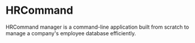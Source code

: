 # HRCommand
HRCommand manager is a command-line application built from scratch to manage a company's employee database efficiently.
